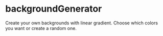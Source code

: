 # backgroundGenerator

Create your own backgrounds with linear gradient. Choose which colors you want or create a random one.
